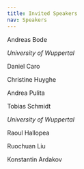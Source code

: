 ```yaml
---
title: Invited Speakers
nav: Speakers
---
```


Andreas Bode

*University of Wuppertal*

Daniel Caro

Christine Huyghe

Andrea Pulita

Tobias Schmidt

*University of Wuppertal*

Raoul Hallopea

Ruochuan Liu

Konstantin Ardakov

